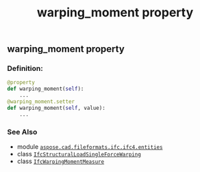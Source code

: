 ﻿---
title: warping_moment property
second_title: Aspose.CAD for Python via .NET API References
description: 
type: docs
weight: 130
url: /python-net/aspose.cad.fileformats.ifc.ifc4.entities/ifcstructuralloadsingleforcewarping/warping_moment/
is_root: false
---

## warping_moment property

### Definition:
```python
@property
def warping_moment(self):
    ...
@warping_moment.setter
def warping_moment(self, value):
    ...
```

### See Also
* module [`aspose.cad.fileformats.ifc.ifc4.entities`](../../)
* class [`IfcStructuralLoadSingleForceWarping`](/cad/python-net/aspose.cad.fileformats.ifc.ifc4.entities/ifcstructuralloadsingleforcewarping)
* class [`IfcWarpingMomentMeasure`](/cad/python-net/aspose.cad.fileformats.ifc.ifc4.types/ifcwarpingmomentmeasure)
